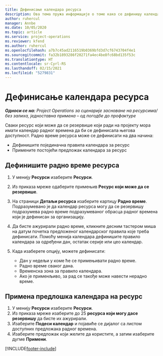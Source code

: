 ```yaml
---
title: Дефинисање календара ресурса
description: Ова тема пружа информације о томе како се дефинишу календари радног времена за ресурсе у услузи Project Operations.
author: ruhercul
manager: Annbe
ms.date: 10/05/2020
ms.topic: article
ms.service: project-operations
ms.reviewer: kfend
ms.author: ruhercul
ms.openlocfilehash: a7b7c45ad2116519b0369bfd3d7cf6743704f4e1
ms.sourcegitcommit: fa32b1893286f20271fa4ec4be8fc68bd135f53c
ms.translationtype: HT
ms.contentlocale: sr-Cyrl-RS
ms.lasthandoff: 02/15/2021
ms.locfileid: "5279831"
---
```

# <a name="define-resource-calendars"></a>Дефинисање календара ресурса

_**Односи се на:** Project Operations за сценарије засноване на ресурсима/без залиха, једноставна примена – од погодбе до профактуре_

Сваки ресурс који може да се резервише који ради на пројекту мора имати календар радног времена да би се дефинисала његова доступност. Радно време ресурса може се дефинисати на два начина: 

   - Дефинишите појединачна правила календара за ресурс
   - Примените постојећи предложак календара за ресурс

## <a name="define-a-resources-working-hours"></a>Дефинишите радно време ресурса

1. У менију **Ресурси** изаберите **Ресурси**.
2. Из приказа мреже одаберите примењив **Ресурс који може да се резервише**.
3. На страници **Детаљи ресурса** изаберите картицу **Радно време**. Подразумевано је да календар ресурса могу да се резервишу подразумева радно време подразумеваног обрасца радног времена који је дефинисан за организацију.
4. Да бисте ажурирали радно време, кликните десним тастером миша на датум почетка предложеног календарског правила које треба дефинисати. Помоћу менија календара дефинишите правило календара за одређени дан, остатак серије или цео календар.
5. Када изаберете опцију, можете дефинисати:

    - Дан у недељи у коме ће се примењивати радно време.
    - Радно време сваког дана.
    - Временска зона за правило календара.
    - Ако је применљиво, за рад се такође може навести нерадно време.

## <a name="applying-a-calendar-template-to-a-resource"></a>Примена предлошка календара на ресурс

1. У менију **Ресурси** изаберите **Ресурси**.
2. Из приказа мреже изаберите до 25 **ресурса који могу дасе резервишу** да бисте их ажурирали.
3. Изаберите **Подеси календар** и појавиће се дијалог са листом доступних предложака радног времена.
4. Изаберите предложак који желите да користите, а затим изаберите дугме **Примени**.


[!INCLUDE[footer-include](../includes/footer-banner.md)]